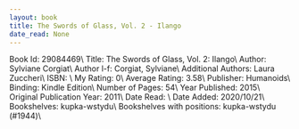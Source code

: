 ```yaml
---
layout: book
title: The Swords of Glass, Vol. 2 - Ilango
date_read: None
---
```


Book Id: 29084469\ 
Title: The Swords of Glass, Vol. 2: Ilango\ 
Author: Sylviane Corgiat\ 
Author l-f: Corgiat, Sylviane\ 
Additional Authors: Laura Zuccheri\ 
ISBN: \ 
My Rating: 0\ 
Average Rating: 3.58\ 
Publisher: Humanoids\ 
Binding: Kindle Edition\ 
Number of Pages: 54\ 
Year Published: 2015\ 
Original Publication Year: 2011\ 
Date Read: \ 
Date Added: 2020/10/21\ 
Bookshelves: kupka-wstydu\ 
Bookshelves with positions: kupka-wstydu (#1944)\ 

